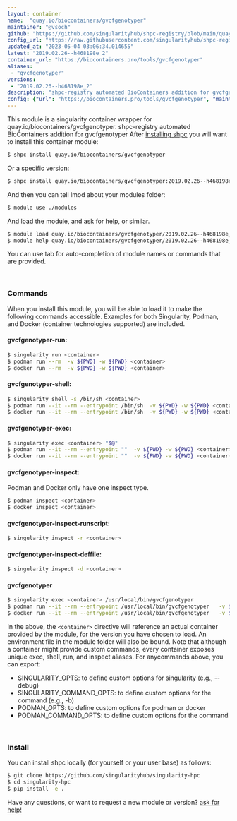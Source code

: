 ```yaml
---
layout: container
name:  "quay.io/biocontainers/gvcfgenotyper"
maintainer: "@vsoch"
github: "https://github.com/singularityhub/shpc-registry/blob/main/quay.io/biocontainers/gvcfgenotyper/container.yaml"
config_url: "https://raw.githubusercontent.com/singularityhub/shpc-registry/main/quay.io/biocontainers/gvcfgenotyper/container.yaml"
updated_at: "2023-05-04 03:06:34.014655"
latest: "2019.02.26--h468198e_2"
container_url: "https://biocontainers.pro/tools/gvcfgenotyper"
aliases:
 - "gvcfgenotyper"
versions:
 - "2019.02.26--h468198e_2"
description: "shpc-registry automated BioContainers addition for gvcfgenotyper"
config: {"url": "https://biocontainers.pro/tools/gvcfgenotyper", "maintainer": "@vsoch", "description": "shpc-registry automated BioContainers addition for gvcfgenotyper", "latest": {"2019.02.26--h468198e_2": "sha256:bfaf411ececc4f25e50939ba22c9cf4a2d12f1e612356333903af1694268c8ae"}, "tags": {"2019.02.26--h468198e_2": "sha256:bfaf411ececc4f25e50939ba22c9cf4a2d12f1e612356333903af1694268c8ae"}, "docker": "quay.io/biocontainers/gvcfgenotyper", "aliases": {"gvcfgenotyper": "/usr/local/bin/gvcfgenotyper"}}
---
```


This module is a singularity container wrapper for quay.io/biocontainers/gvcfgenotyper.
shpc-registry automated BioContainers addition for gvcfgenotyper
After [installing shpc](#install) you will want to install this container module:


```bash
$ shpc install quay.io/biocontainers/gvcfgenotyper
```

Or a specific version:

```bash
$ shpc install quay.io/biocontainers/gvcfgenotyper:2019.02.26--h468198e_2
```

And then you can tell lmod about your modules folder:

```bash
$ module use ./modules
```

And load the module, and ask for help, or similar.

```bash
$ module load quay.io/biocontainers/gvcfgenotyper/2019.02.26--h468198e_2
$ module help quay.io/biocontainers/gvcfgenotyper/2019.02.26--h468198e_2
```

You can use tab for auto-completion of module names or commands that are provided.

<br>

### Commands

When you install this module, you will be able to load it to make the following commands accessible.
Examples for both Singularity, Podman, and Docker (container technologies supported) are included.

#### gvcfgenotyper-run:

```bash
$ singularity run <container>
$ podman run --rm  -v ${PWD} -w ${PWD} <container>
$ docker run --rm  -v ${PWD} -w ${PWD} <container>
```

#### gvcfgenotyper-shell:

```bash
$ singularity shell -s /bin/sh <container>
$ podman run --it --rm --entrypoint /bin/sh  -v ${PWD} -w ${PWD} <container>
$ docker run --it --rm --entrypoint /bin/sh  -v ${PWD} -w ${PWD} <container>
```

#### gvcfgenotyper-exec:

```bash
$ singularity exec <container> "$@"
$ podman run --it --rm --entrypoint ""  -v ${PWD} -w ${PWD} <container> "$@"
$ docker run --it --rm --entrypoint ""  -v ${PWD} -w ${PWD} <container> "$@"
```

#### gvcfgenotyper-inspect:

Podman and Docker only have one inspect type.

```bash
$ podman inspect <container>
$ docker inspect <container>
```

#### gvcfgenotyper-inspect-runscript:

```bash
$ singularity inspect -r <container>
```

#### gvcfgenotyper-inspect-deffile:

```bash
$ singularity inspect -d <container>
```


#### gvcfgenotyper

```bash
$ singularity exec <container> /usr/local/bin/gvcfgenotyper
$ podman run --it --rm --entrypoint /usr/local/bin/gvcfgenotyper   -v ${PWD} -w ${PWD} <container> -c " $@"
$ docker run --it --rm --entrypoint /usr/local/bin/gvcfgenotyper   -v ${PWD} -w ${PWD} <container> -c " $@"
```



In the above, the `<container>` directive will reference an actual container provided
by the module, for the version you have chosen to load. An environment file in the
module folder will also be bound. Note that although a container
might provide custom commands, every container exposes unique exec, shell, run, and
inspect aliases. For anycommands above, you can export:

 - SINGULARITY_OPTS: to define custom options for singularity (e.g., --debug)
 - SINGULARITY_COMMAND_OPTS: to define custom options for the command (e.g., -b)
 - PODMAN_OPTS: to define custom options for podman or docker
 - PODMAN_COMMAND_OPTS: to define custom options for the command

<br>

### Install

You can install shpc locally (for yourself or your user base) as follows:

```bash
$ git clone https://github.com/singularityhub/singularity-hpc
$ cd singularity-hpc
$ pip install -e .
```

Have any questions, or want to request a new module or version? [ask for help!](https://github.com/singularityhub/singularity-hpc/issues)